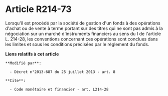# Article R214-73

Lorsqu'il est procédé par la société de gestion d'un fonds à des opérations d'achat ou de vente à terme portant sur des
titres qui ne sont pas admis à la négociation sur un marché d'instruments financiers au sens du I de l'article L. 214-28, les
conventions concernant ces opérations sont conclues dans les limites et sous les conditions précisées par le règlement du
fonds.

**Liens relatifs à cet article**

	**Modifié par**:

	  - Décret n°2013-687 du 25 juillet 2013 - art. 8

	**Cite**:

	  - Code monétaire et financier - art. L214-28
